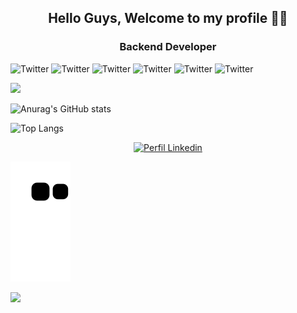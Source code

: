 <h2 align="center">Hello Guys, Welcome to my profile 👋😀</h2>

<h3 align="center">Backend Developer </h3>

![Twitter](https://img.shields.io/twitter/url?color=%23007396&label=Java&logo=Java&logoColor=%23007396&style=flat-square&url=https%3A%2F%2Fsimpleicons.org%2Ficons%2Fjava.svg)    ![Twitter](https://img.shields.io/twitter/url?color=%23E34F26&label=Html5&logo=HTML5&logoColor=%23E34F26&style=flat-square&url=https%3A%2F%2Fsimpleicons.org%2Ficons%2Fhtml5.svg)    ![Twitter](https://img.shields.io/twitter/url?color=%231572B6&label=Css3&logo=CSS3&logoColor=%231572B6&style=flat-square&url=https%3A%2F%2Fsimpleicons.org%2Ficons%2Fcss3.svg)    ![Twitter](https://img.shields.io/twitter/url?color=%23F7DF1E&label=JavaScript&logo=JavaScript&logoColor=%23F7DF1E&style=flat-square&url=https%3A%2F%2Fsimpleicons.org%2Ficons%2Fjavascript.svg)    ![Twitter](https://img.shields.io/twitter/url?color=%23DD0031&label=Angular&logo=Angular&logoColor=%23DD0031&style=flat-square&url=https%3A%2F%2Fsimpleicons.org%2Ficons%2Fangular.svg)    ![Twitter](https://img.shields.io/twitter/url?color=%23239120&label=C%23&logo=C%20Sharp&logoColor=%23239120&style=flat-square&url=https%3A%2F%2Fsimpleicons.org%2Ficons%2Fcsharp.svg)

![](https://komarev.com/ghpvc/?username=LucasCicero)

![Anurag's GitHub stats](https://github-readme-stats.vercel.app/api?username=LucasCicero&show_icons=true&theme=dark)

![Top Langs](https://github-readme-stats.vercel.app/api/top-langs/?username=LucasCicero&layout=compact&theme=dark)



<p align="center">
  <a href="https://www.linkedin.com/in/lucas-cicero"><img src="https://cdn.jsdelivr.net/npm/simple-icons@3.0.1/icons/linkedin.svg" alt="Perfil Linkedin" height="20" width="20"/></a>
</p>

![Snake animation](https://github.com/LucasCicero/LucasCicero/blob/output/github-contribution-grid-snake.svg)

![](https://hit.yhype.me/github/profile?user_id=76116734)
<!--
**LucasCicero/LucasCicero** is a ✨ _special_ ✨ repository because its `README.md` (this file) appears on your GitHub profile.

Here are some ideas to get you started:

- 🔭 I’m currently working on ...
- 🌱 I’m currently learning ...
- 👯 I’m looking to collaborate on ...
- 🤔 I’m looking for help with ...
- 💬 Ask me about ...
- 📫 How to reach me: ...
- 😄 Pronouns: ...
- ⚡ Fun fact: ...
-->
